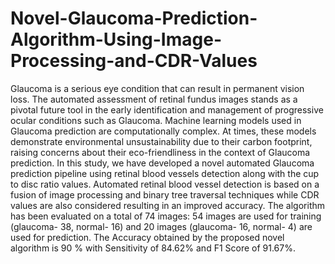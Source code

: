 # Novel-Glaucoma-Prediction-Algorithm-Using-Image-Processing-and-CDR-Values
Glaucoma is a serious eye condition that can result in permanent vision loss. The automated assessment of retinal fundus images stands as a pivotal future tool in the early identification and management of progressive ocular conditions such as Glaucoma. Machine learning models used in Glaucoma prediction are computationally complex. At times, these models demonstrate environmental unsustainability due to their carbon footprint, raising concerns about their eco-friendliness in the context of Glaucoma prediction. In this study, we have developed a novel automated Glaucoma prediction pipeline using retinal blood vessels detection along with the cup to disc ratio values. Automated retinal blood vessel detection is based on a fusion of image processing and binary tree traversal techniques while CDR values are also considered resulting in an improved accuracy. The algorithm has been evaluated on a total of 74 images: 54 images are used for training (glaucoma- 38, normal- 16) and 20 images (glaucoma- 16, normal- 4) are used for prediction. The Accuracy obtained by the proposed novel algorithm is 90 % with Sensitivity of 84.62% and F1 Score of 91.67%.
